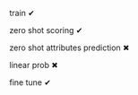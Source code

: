 train &#x2714;

zero shot scoring &#x2714;

zero shot attributes prediction &#x2716;

linear prob &#x2716;

fine tune &#x2714;
